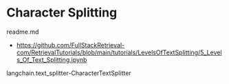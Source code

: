 # Character Splitting

readme.md

*   https://github.com/FullStackRetrieval-com/RetrievalTutorials/blob/main/tutorials/LevelsOfTextSplitting/5_Levels_Of_Text_Splitting.ipynb

langchain.text_splitter-CharacterTextSplitter
